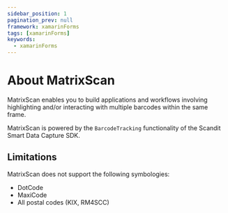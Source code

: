```yaml
---
sidebar_position: 1
pagination_prev: null
framework: xamarinForms
tags: [xamarinForms]
keywords:
  - xamarinForms
---
```


# About MatrixScan

MatrixScan enables you to build applications and workflows involving highlighting and/or interacting with multiple barcodes within the same frame.

MatrixScan is powered by the `BarcodeTracking` functionality of the Scandit Smart Data Capture SDK.

## Limitations

MatrixScan does not support the following symbologies:

- DotCode
- MaxiCode
- All postal codes (KIX, RM4SCC)
